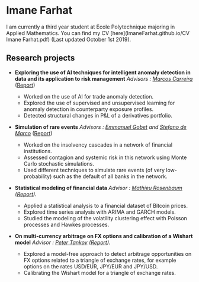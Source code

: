 # Imane Farhat
I am currently a third year student at Ecole Polytechnique majoring in Applied Mathematics. You can find my CV [here](ImaneFarhat.github.io/CV Imane Farhat.pdf) (Last updated October 1st 2019). 

## Research projects

* **Exploring the use of AI techniques for intelligent anomaly detection in data and its application to risk management**
_Advisors : [Marcos Carreira](https://quantreg.com/people/marcos-carreira/)_
([Report](ImaneFarhat.github.io/PSC___Final_Report.pdf))
  - Worked on the use of AI for trade anomaly detection. 
  - Explored the use of supervised and unsupervised learning for anomaly detection in counterparty exposure profiles.
  - Detected structural changes in P&L of a derivatives portfolio. 

* **Simulation of rare events**
_Advisors : [Emmanuel Gobet](http://www.cmap.polytechnique.fr/~gobet/) and [Stefano de Marco](http://www.cmap.polytechnique.fr/~demarco/)_
([Report](ImaneFarhat.github.io/Modal___Report.pdf))
  - Worked on the insolvency cascades in a network of financial institutions. 
  - Assessed contagion and systemic risk in this network using Monte Carlo stochastic simulations. 
  - Used different techniques to simulate rare events (of very low-probability) such as the default of all banks in the network. 

* **Statistical modeling of financial data**
_Advisor : [Mathieu Rosenbaum](http://www.crest.fr/ses.php?user=3046) ([Report](ImaneFarhat.github.io/MAP565_Project.pdf))._
  - Applied a statistical analysis to a financial dataset of Bitcoin prices.
  - Explored time series analysis with ARIMA and GARCH models.
  - Studied the modeling of the volatility clustering effect with Poisson processes and Hawkes processes.
  
* **On multi-currency arbitrage on FX options and calibration of a Wishart model**
_Advisor : [Peter Tankov](https://www.lpsm.paris/pageperso/tankov/) ([Report](ImaneFarhat.github.io/P3A___Rapport_Final.pdf))._
  - Explored a model-free approach to detect arbitrage opportunities on FX options related to a triangle of exchange rates, for example options on the rates USD/EUR, JPY/EUR and JPY/USD. 
  - Calibrating the Wishart model for a triangle of exchange rates. 
  
